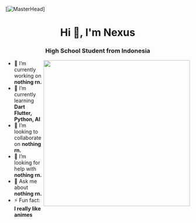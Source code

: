 [![MasterHead](https://i.pinimg.com/564x/84/92/a0/8492a049a8329532312f281708b1cece.jpg)]

<h1 align="center">Hi 👋, I'm Nexus</h1>
<h3 align="center">High School Student from Indonesia</h3>

<img align="right" width="400" src="https://i.pinimg.com/originals/fc/d4/97/fcd4977ee2e01c91ae0a60cd3cde280d.gif">


- 🔭 I’m currently working on **nothing rn.**
- 🌱 I’m currently learning **Dart Flutter, Python, AI**
- 👯 I’m looking to collaborate on **nothing rn.**
- 🤔 I’m looking for help with **nothing rn.**
- 💬 Ask me about **nothing rn.**
- ⚡ Fun fact: **I really like animes**
